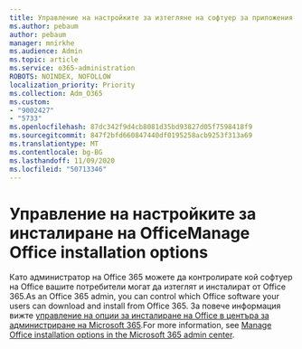 ```yaml
---
title: Управление на настройките за изтегляне на софтуер за приложения на Microsoft 365
ms.author: pebaum
author: pebaum
manager: mnirkhe
ms.audience: Admin
ms.topic: article
ms.service: o365-administration
ROBOTS: NOINDEX, NOFOLLOW
localization_priority: Priority
ms.collection: Adm_O365
ms.custom:
- "9002427"
- "5733"
ms.openlocfilehash: 87dc342f9d4cb8081d35bd93827d05f7598418f9
ms.sourcegitcommit: 847f2bfd660847440df0195258acb9253f313a69
ms.translationtype: MT
ms.contentlocale: bg-BG
ms.lasthandoff: 11/09/2020
ms.locfileid: "50713346"
---
```

# <a name="manage-office-installation-options"></a><span data-ttu-id="324dd-102">Управление на настройките за инсталиране на Office</span><span class="sxs-lookup"><span data-stu-id="324dd-102">Manage Office installation options</span></span>

<span data-ttu-id="324dd-103">Като администратор на Office 365 можете да контролирате кой софтуер на Office вашите потребители могат да изтеглят и инсталират от Office 365.</span><span class="sxs-lookup"><span data-stu-id="324dd-103">As an Office 365 admin, you can control which Office software your users can download and install from Office 365.</span></span> <span data-ttu-id="324dd-104">За повече информация вижте [управление на опции за инсталиране на Office в центъра за администриране на Microsoft 365](https://docs.microsoft.com/deployoffice/manage-software-download-settings-office-365).</span><span class="sxs-lookup"><span data-stu-id="324dd-104">For more information, see [Manage Office installation options in the Microsoft 365 admin center](https://docs.microsoft.com/deployoffice/manage-software-download-settings-office-365).</span></span>
